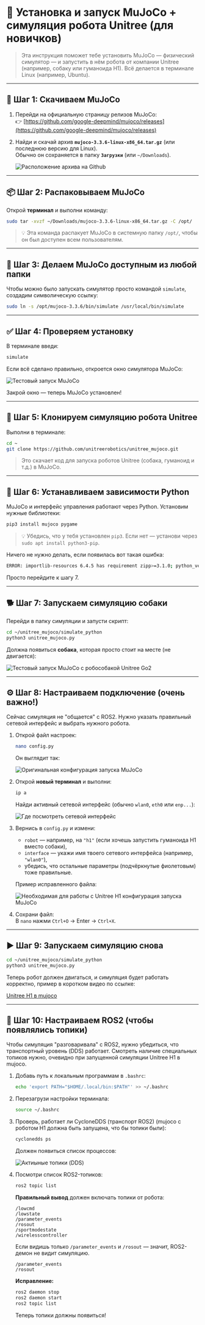 # 🧪 Установка и запуск MuJoCo + симуляция робота Unitree (для новичков)

> Эта инструкция поможет тебе установить MuJoCo — физический симулятор — и запустить в нём робота от компании Unitree (например, собаку или гуманоида H1). Всё делается в терминале Linux (например, Ubuntu).

---

## 🔽 Шаг 1: Скачиваем MuJoCo

1. Перейди на официальную страницу релизов MuJoCo:  
   👉 [https://github.com/google-deepmind/mujoco/releases](https://github.com/google-deepmind/mujoco/releases)

2. Найди и скачай архив **`mujoco-3.3.6-linux-x86_64.tar.gz`** (или последнюю версию для Linux).  
   Обычно он сохраняется в папку **`Загрузки`** (или `~/Downloads`).

   ![Расположение архива на Github](photo_for_instructions/mujoco/archive_mujoco.png)

---

## 📦 Шаг 2: Распаковываем MuJoCo

Открой **терминал** и выполни команду:

```bash
sudo tar -xvzf ~/Downloads/mujoco-3.3.6-linux-x86_64.tar.gz -C /opt/
```

> 💡 Эта команда распакует MuJoCo в системную папку `/opt/`, чтобы он был доступен всем пользователям.

---

## 🔗 Шаг 3: Делаем MuJoCo доступным из любой папки

Чтобы можно было запускать симулятор просто командой `simulate`, создадим символическую ссылку:

```bash
sudo ln -s /opt/mujoco-3.3.6/bin/simulate /usr/local/bin/simulate
```

---

## ✅ Шаг 4: Проверяем установку

В терминале введи:

```bash
simulate
```

Если всё сделано правильно, откроется окно симулятора MuJoCo:

![Тестовый запуск MuJoCo](photo_for_instructions/mujoco/simulate_test.png)

Закрой окно — теперь MuJoCo установлен!

---

## 🤖 Шаг 5: Клонируем симуляцию робота Unitree

Выполни в терминале:

```bash
cd ~
git clone https://github.com/unitreerobotics/unitree_mujoco.git
```

> Это скачает код для запуска роботов Unitree (собака, гуманоид и т.д.) в MuJoCo.

---

## 🧩 Шаг 6: Устанавливаем зависимости Python

MuJoCo и интерфейс управления работают через Python. Установим нужные библиотеки:

```bash
pip3 install mujoco pygame
```

> 💡 Убедись, что у тебя установлен `pip3`. Если нет — установи через `sudo apt install python3-pip`.
>

Ничего не нужно делать, если появилась вот такая ошибка:
```bash
ERROR: importlib-resources 6.4.5 has requirement zipp>=3.1.0; python_version < "3.10", but you'll have zipp 1.0.0 which is incompatible.
```

Просто перейдите к шагу 7.


---

## 🐕 Шаг 7: Запускаем симуляцию собаки

Перейди в папку симуляции и запусти скрипт:

```bash
cd ~/unitree_mujoco/simulate_python
python3 unitree_mujoco.py
```

Должна появиться **собака**, которая просто стоит на месте (не двигается):

![Тестовый запуск MuJoCo с робособакой Unitree Go2](photo_for_instructions/mujoco/unitree_mujoco.png)

---

## ⚙️ Шаг 8: Настраиваем подключение (очень важно!)

Сейчас симуляция не "общается" с ROS2. Нужно указать правильный сетевой интерфейс и выбрать нужного робота.

1. Открой файл настроек:

   ```bash
   nano config.py
   ```

   Он выглядит так:

   ![Оригинальная конфигурация запуска MuJoCo](photo_for_instructions/mujoco/config_mujoco1.png)

2. Открой **новый терминал** и выполни:

   ```bash
   ip a
   ```

   Найди активный сетевой интерфейс (обычно `wlan0`, `eth0` или `enp...`):

   ![Где посмотреть сетевой интерфейс](photo_for_instructions/mujoco/net_interface.png)

3. Вернись в `config.py` и измени:
   - `robot` — например, на `"h1"` (если хочешь запустить гуманоида H1 вместо собаки),
   - `interface` — укажи имя твоего сетевого интерфейса (например, `"wlan0"`),
   - убедись, что остальные параметры (подчёркнутые фиолетовым) тоже правильные.

   Пример исправленного файла:

   ![Необходимая для работы с Unitree H1 конфигурация запуска MuJoCo](photo_for_instructions/mujoco/config_mujoco2.png)

4. Сохрани файл:  
   В `nano` нажми `Ctrl+O` → Enter → `Ctrl+X`.

---

## ▶️ Шаг 9: Запускаем симуляцию снова

```bash
cd ~/unitree_mujoco/simulate_python
python3 unitree_mujoco.py
```

Теперь робот должен двигаться, и симуляция будет работать корректно, пример в коротком видео по ссылке:

[Unitree H1 в mujoco](https://disk.yandex.ru/i/MjWAQHr5EcbZmQ)


---

## 📡 Шаг 10: Настраиваем ROS2 (чтобы появлялись топики)

Чтобы симуляция "разговаривала" с ROS2, нужно убедиться, что транспортный уровень (DDS) работает. Смотреть наличие специальных топиков нужно, очевидно при запущенной симуляции Unitree H1 в mujoco.

1. Добавь путь к локальным программам в `.bashrc`:

   ```bash
   echo 'export PATH="$HOME/.local/bin:$PATH"' >> ~/.bashrc
   ```

2. Перезагрузи настройки терминала:

   ```bash
   source ~/.bashrc
   ```

3. Проверь, работает ли CycloneDDS (транспорт ROS2) (mujoco с роботом H1 должна быть запущена, что бы топики были):

   ```bash
   cyclonedds ps
   ```

   Должен появиться список процессов:

   ![Актиыные топики (DDS)](photo_for_instructions/mujoco/cyclonedds_ps.png)

4. Посмотри список ROS2-топиков:

   ```bash
   ros2 topic list
   ```

   **Правильный вывод** должен включать топики от робота:

   ```
   /lowcmd
   /lowstate
   /parameter_events
   /rosout
   /sportmodestate
   /wirelesscontroller
   ```

   Если видишь только `/parameter_events` и `/rosout` — значит, ROS2-демон не видит симуляцию.
   
   ```
   /parameter_events
   /rosout
   ```

   **Исправление:**

   ```bash
   ros2 daemon stop
   ros2 daemon start
   ros2 topic list
   ```

   Теперь топики должны появиться!
